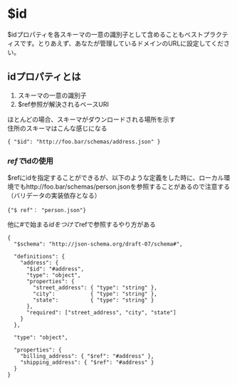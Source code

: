 # \$id
$idプロパティを各スキーマの一意の識別子として含めることもベストプラクティスです。とりあえず、あなたが管理しているドメインのURLに設定してください。

## idプロパティとは
1. スキーマの一意の識別子
2. $ref参照が解決されるベースURI

ほとんどの場合、スキーマがダウンロードされる場所を示す\
住所のスキーマはこんな感じになる
```
{ "$id": "http://foo.bar/schemas/address.json" }
```

### $refで$idの使用

$refにidを指定することができるが、以下のような定義をした時に、ローカル環境でもhttp://foo.bar/schemas/person.jsonを参照することがあるので注意する（バリデータの実装依存となる）
```
{"$ ref"： "person.json"}
```

他に#で始まる$idをつけて$refで参照するやり方がある
```
{
  "$schema": "http://json-schema.org/draft-07/schema#",

  "definitions": {
    "address": {
      "$id": "#address",
      "type": "object",
      "properties": {
        "street_address": { "type": "string" },
        "city":           { "type": "string" },
        "state":          { "type": "string" }
      },
      "required": ["street_address", "city", "state"]
    }
  },

  "type": "object",

  "properties": {
    "billing_address": { "$ref": "#address" },
    "shipping_address": { "$ref": "#address" }
  }
}
```